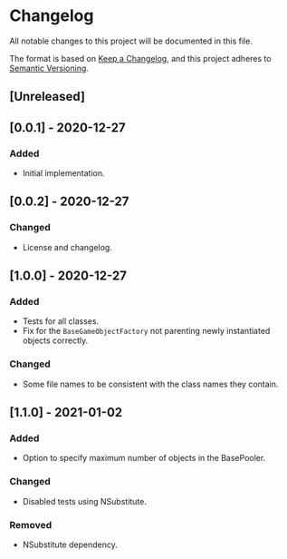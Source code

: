 # Changelog

All notable changes to this project will be documented in this file.

The format is based on [Keep a Changelog](https://keepachangelog.com/en/1.0.0/),
and this project adheres to [Semantic Versioning](https://semver.org/spec/v2.0.0.html).

## [Unreleased]

## [0.0.1] - 2020-12-27

### Added

- Initial implementation.

## [0.0.2] - 2020-12-27

### Changed

- License and changelog.

## [1.0.0] - 2020-12-27

### Added

- Tests for all classes.
- Fix for the `BaseGameObjectFactory` not parenting newly instantiated objects correctly.

### Changed

- Some file names to be consistent with the class names they contain.

## [1.1.0] - 2021-01-02

### Added

- Option to specify maximum number of objects in the BasePooler.

### Changed

- Disabled tests using NSubstitute.

### Removed

- NSubstitute dependency.
